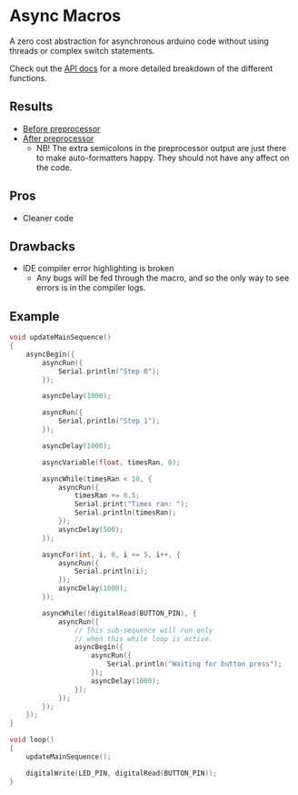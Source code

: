 # Async Macros

A zero cost abstraction for asynchronous arduino code without using threads or complex switch statements.

Check out the [API docs](api.md) for a more detailed breakdown of the different functions.

## Results

- [Before preprocessor](main/main.ino)
- [After preprocessor](.build/preproc/ctags_target_for_gcc_minus_e.cpp)
  - NB! The extra semicolons in the preprocessor output are just there to make auto-formatters happy. They should not have any affect on the code.

## Pros

- Cleaner code

## Drawbacks

- IDE compiler error highlighting is broken
  - Any bugs will be fed through the macro, and so the
    only way to see errors is in the compiler logs.


## Example

```cpp
void updateMainSequence()
{
    asyncBegin({
        asyncRun({
            Serial.println("Step 0");
        });

        asyncDelay(1000);

        asyncRun({
            Serial.println("Step 1");
        });

        asyncDelay(1000);

        asyncVariable(float, timesRan, 0);

        asyncWhile(timesRan < 10, {
            asyncRun({
                timesRan += 0.5;
                Serial.print("Times ran: ");
                Serial.println(timesRan);
            });
            asyncDelay(500);
        });

        asyncFor(int, i, 0, i <= 5, i++, {
            asyncRun({
                Serial.println(i);
            });
            asyncDelay(1000);
        });

        asyncWhile(!digitalRead(BUTTON_PIN), {
            asyncRun({
                // This sub-sequence will run only
                // when this while loop is active.
                asyncBegin({
                    asyncRun({
                        Serial.println("Waiting for button press");
                    });
                    asyncDelay(1000);
                });
            });
        });
    });
}

void loop()
{
    updateMainSequence();

    digitalWrite(LED_PIN, digitalRead(BUTTON_PIN));
}
```

